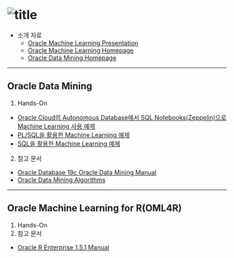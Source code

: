 ![title](https://github.com/oracle19c-cookbook/In-DB-Analytics/blob/master/Machine%20Learning/title.JPG)
===


* 소개 자료
  * [Oracle Machine Learning Presentation](https://www.oracle.com/technetwork/database/options/advanced-analytics/oaa122new-3744136.pdf)
  * [Oracle Machine Learning Homepage](https://www.oracle.com/database/technologies/datawarehouse-bigdata/machine-learning.html)
  * [Oracle Data Mining Homepage](https://www.oracle.com/database/technologies/advanced-analytics/odm.html)



***
Oracle Data Mining
---
1. Hands-On
 * [Oracle Cloud의 Autonomous Database에서 SQL Notebooks(Zeppelin)으로 Machine Learning 사용 예제](https://github.com/oracle/oracle-db-examples/tree/master/machine-learning)
 * [PL/SQL을 활용한 Machine Learning 예제](https://github.com/oracle/oracle-db-examples/tree/master/plsql)
 * [SQL을 활용한 Machine Learning 예제](https://github.com/oracle/oracle-db-examples/tree/master/sql)

2. 참고 문서
 * [Oracle Database 19c Oracle Data Mining Manual](https://docs.oracle.com/en/database/oracle/oracle-database/19/dmcon/index.html)
 * [Oracle Data Mining Algorithms](https://www.oracle.com/database/technologies/advanced-analytics/odm-techniques-algorithms.html)



***

Oracle Machine Learning for R(OML4R)
---
1. Hands-On
2. 참고 문서
 * [Oracle R Enterprise 1.5.1 Manual](https://docs.oracle.com/en/database/oracle/r-enterprise/1.5.1/index.html)
